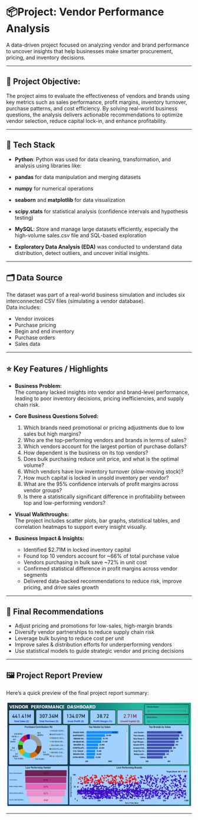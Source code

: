 # 📦Project: Vendor Performance Analysis

A data-driven project focused on analyzing vendor and brand performance to uncover insights that help businesses make smarter procurement, pricing, and inventory decisions.

---

## 📌 Project Objective:

The project aims to evaluate the effectiveness of vendors and brands using key metrics such as sales performance, profit margins, inventory turnover, purchase patterns, and cost efficiency. By solving real-world business questions, the analysis delivers actionable recommendations to optimize vendor selection, reduce capital lock-in, and enhance profitability.

---

## 🧰 Tech Stack

- **Python**: Python was used for data cleaning, transformation, and analysis using libraries like:
- **pandas** for data manipulation and merging datasets
- **numpy** for numerical operations
- **seaborn** and **matplotlib** for data visualization
- **scipy.stats** for statistical analysis (confidence intervals and hypothesis testing)     

- **MySQL**: Store and manage large datasets efficiently, especially the high-volume sales.csv file and SQL-based exploration
- **Exploratory Data Analysis (EDA)** was conducted to understand data distribution, detect outliers, and uncover initial insights.

---

## 🗂️ Data Source

The dataset was part of a real-world business simulation and includes six interconnected CSV files (simulating a vendor database).  
Data includes:
- Vendor invoices
- Purchase pricing
- Begin and end inventory
- Purchase orders
- Sales data  

---

## ⭐ Key Features / Highlights

- **Business Problem:**  
  The company lacked insights into vendor and brand-level performance, leading to poor inventory decisions, pricing inefficiencies, and supply chain risk.

- **Core Business Questions Solved:**  
  1. Which brands need promotional or pricing adjustments due to low sales but high margins?  
  2. Who are the top-performing vendors and brands in terms of sales?  
  3. Which vendors account for the largest portion of purchase dollars?  
  4. How dependent is the business on its top vendors?  
  5. Does bulk purchasing reduce unit price, and what is the optimal volume?  
  6. Which vendors have low inventory turnover (slow-moving stock)?  
  7. How much capital is locked in unsold inventory per vendor?  
  8. What are the 95% confidence intervals of profit margins across vendor groups?  
  9. Is there a statistically significant difference in profitability between top and low-performing vendors?

- **Visual Walkthroughs:**  
  The project includes scatter plots, bar graphs, statistical tables, and correlation heatmaps to support every insight visually.

- **Business Impact & Insights:**  
  - Identified $2.71M in locked inventory capital  
  - Found top 10 vendors account for ~66% of total purchase value  
  - Vendors purchasing in bulk save ~72% in unit cost  
  - Confirmed statistical difference in profit margins across vendor segments  
  - Delivered data-backed recommendations to reduce risk, improve pricing, and drive sales growth

---

## 📌 Final Recommendations

- Adjust pricing and promotions for low-sales, high-margin brands  
- Diversify vendor partnerships to reduce supply chain risk  
- Leverage bulk buying to reduce cost per unit  
- Improve sales & distribution efforts for underperforming vendors  
- Use statistical models to guide strategic vendor and pricing decisions

---  

## 🖼️ Project Report Preview

Here’s a quick preview of the final project report summary:

<p align="center">
  <img src="https://github.com/akki8426/Vendor-performance-Analysis/blob/main/Screenshot%202025-06-02%20125032.png?raw=true" alt="Vendor Performance Report Preview" />
</p>

---
